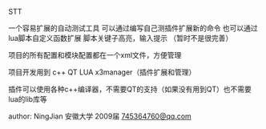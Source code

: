 STT

一个容易扩展的自动测试工具
可以通过编写自己测插件扩展新的命令
也可以通过lua脚本自定义函数扩展
脚本关键子高亮，输入提示 （暂时不是很完善）

项目的所有配置和模块配置都在一个xml文件，方便管理






项目开发用到  c++
  QT  LUA   x3manager（插件扩展和管理）
  
插件可以使用各种c++编译器，不需要QT的支持（如果没有用到QT）也不需要lua的lib库等






author: NingJian
安徽大学 2009届
745364760@qq.com